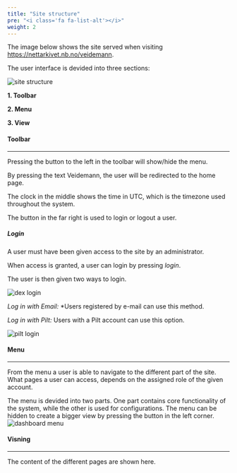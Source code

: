 ```yaml
---
title: "Site structure"
pre: "<i class='fa fa-list-alt'></i>"
weight: 2
---
```


The image below shows the site served when visiting https://nettarkivet.nb.no/veidemann.
  
The user interface is devided into three sections:

![site structure](/img/sitestructure/veidemann_dashboard_overview.png)

**1. Toolbar** 

**2. Menu**

**3. View**

#### Toolbar
-------------

Pressing the button to the left in the toolbar will show/hide the menu. 

By pressing the text Veidemann, the user will be redirected to the home page.

The clock in the middle shows the time in UTC, which is the timezone used throughout the system.

The button in the far right is used to login or logout a user.

##### Login

A user must have been given access to the site by an administrator.

When access is granted, a user can login by pressing *login*.
  

The user is then given two ways to login.

![dex login](/img/sitestructure/veidemann_dashboard_login_dex.png)

*Log in with Email:* *Users registered by e-mail can use this method.

*Log in with Pilt:* Users with a Pilt account can use this option.

![pilt login](/img/sitestructure/veidemann_dashboard_login_pilt.png)


#### Menu
----------

From the menu a user is able to navigate to the different part of the site.
What pages a user can access, depends on the assigned role of the given account. 

The menu is devided into two parts. One part contains core functionality of the system, while the other is used for 
configurations.
The menu can be hidden to create a bigger view by pressing the button in the left corner.
![dashboard menu](/img/sitestructure/veidemann_dashboard_menu.png)


#### Visning
-------------
The content of the different pages are shown here.